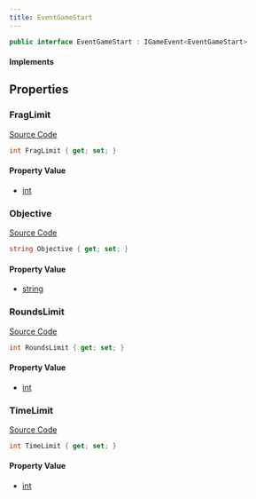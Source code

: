 ```yaml
---
title: EventGameStart
---
```


```csharp
public interface EventGameStart : IGameEvent<EventGameStart>
```

#### Implements

## Properties

### FragLimit

[Source Code](https://github.com/swiftly-solution/swiftlys2/blob/beta/managed/src/SwiftlyS2.Generated/GameEvents/Interfaces/EventGameStart.cs#L38)

```csharp
int FragLimit { get; set; }
```

#### Property Value

- [int](https://learn.microsoft.com/dotnet/api/system.int32)

### Objective

[Source Code](https://github.com/swiftly-solution/swiftlys2/blob/beta/managed/src/SwiftlyS2.Generated/GameEvents/Interfaces/EventGameStart.cs#L45)

```csharp
string Objective { get; set; }
```

#### Property Value

- [string](https://learn.microsoft.com/dotnet/api/system.string)

### RoundsLimit

[Source Code](https://github.com/swiftly-solution/swiftlys2/blob/beta/managed/src/SwiftlyS2.Generated/GameEvents/Interfaces/EventGameStart.cs#L24)

```csharp
int RoundsLimit { get; set; }
```

#### Property Value

- [int](https://learn.microsoft.com/dotnet/api/system.int32)

### TimeLimit

[Source Code](https://github.com/swiftly-solution/swiftlys2/blob/beta/managed/src/SwiftlyS2.Generated/GameEvents/Interfaces/EventGameStart.cs#L31)

```csharp
int TimeLimit { get; set; }
```

#### Property Value

- [int](https://learn.microsoft.com/dotnet/api/system.int32)

